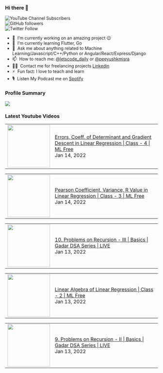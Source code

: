 ### Hi there 👋

![YouTube Channel Subscribers](https://img.shields.io/youtube/channel/subscribers/UCgmk1KXmrHXt_DO0kScyVmQ?style=social)  
![GitHub followers](https://img.shields.io/github/followers/misrapk?style=social)  
![Twitter Follow](https://img.shields.io/twitter/follow/peeyushkmisra?style=social)

- 🔭 &nbsp;I’m currently working on an amazing project :wink:
- 🌱 &nbsp;I’m currently learning Flutter, Go
- 💬 &nbsp;Ask me about anything related to Machine Learning/Javascript/C++/Python or Angular/React/Express/Django
- 📫 &nbsp;How to reach me: [@letscode_daily](https://www.instagram.com/letscode_daily/) or [@peeyushkmisra](https://www.instagram.com/peeyushkmisra/)
- 👨‍💻 &nbsp;Contact me for freelancing projects [Linkedin](https://www.linkedin.com/in/peeyushkmisra/)
- ⚡ &nbsp;Fun fact: I love to teach and learn
- 🎙 &nbsp;Listen My Podcast me on [Spotify](https://open.spotify.com/show/5HlTHA4yxnj56N1klajpQc)

### Profile Summary

![](https://github-profile-summary-cards.vercel.app/api/cards/profile-details?username=misrapk&theme=dracula)

### Latest Youtube Videos

<!-- YOUTUBE:START --><table><tr><td><a href="https://www.youtube.com/watch?v=CUtx22rh7LU"><img width="140px" src="https://i.ytimg.com/vi/CUtx22rh7LU/mqdefault.jpg"></a></td>
<td><a href="https://www.youtube.com/watch?v=CUtx22rh7LU">Errors, Coeff. of Determinant and Gradient Descent in Linear Regression | Class - 4 | ML Free</a><br/>Jan 14, 2022</td></tr></table>
<table><tr><td><a href="https://www.youtube.com/watch?v=hcBkePTdF1E"><img width="140px" src="https://i.ytimg.com/vi/hcBkePTdF1E/mqdefault.jpg"></a></td>
<td><a href="https://www.youtube.com/watch?v=hcBkePTdF1E">Pearson Coefficient, Variance, R Value in Linear Regression | Class - 3 | ML Free</a><br/>Jan 14, 2022</td></tr></table>
<table><tr><td><a href="https://www.youtube.com/watch?v=Mb1pPk1ThFo"><img width="140px" src="https://i.ytimg.com/vi/Mb1pPk1ThFo/mqdefault.jpg"></a></td>
<td><a href="https://www.youtube.com/watch?v=Mb1pPk1ThFo">10. Problems on Recursion - III | Basics | Gadar DSA Series | LIVE</a><br/>Jan 13, 2022</td></tr></table>
<table><tr><td><a href="https://www.youtube.com/watch?v=5rg_Evhp-h8"><img width="140px" src="https://i.ytimg.com/vi/5rg_Evhp-h8/mqdefault.jpg"></a></td>
<td><a href="https://www.youtube.com/watch?v=5rg_Evhp-h8">Linear Algebra of Linear Regression | Class - 2 | ML Free</a><br/>Jan 13, 2022</td></tr></table>
<table><tr><td><a href="https://www.youtube.com/watch?v=H6jSrhdJN3o"><img width="140px" src="https://i.ytimg.com/vi/H6jSrhdJN3o/mqdefault.jpg"></a></td>
<td><a href="https://www.youtube.com/watch?v=H6jSrhdJN3o">9. Problems on Recursion - II | Basics | Gadar DSA Series | LIVE</a><br/>Jan 13, 2022</td></tr></table>
<!-- YOUTUBE:END -->
